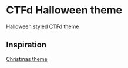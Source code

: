 # CTFd Halloween theme
Halloween styled CTFd theme

## Inspiration
[Christmas theme](https://github.com/iver-ics/CTFd-xmas-theme)
